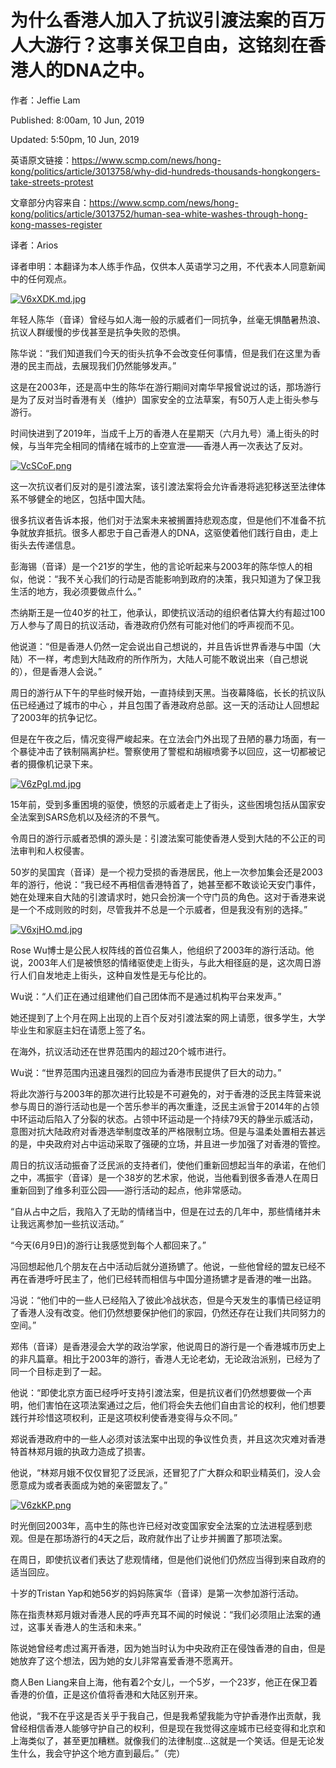 为什么香港人加入了抗议引渡法案的百万人大游行？这事关保卫自由，这铭刻在香港人的DNA之中。
=

作者：Jeffie Lam   

Published: 8:00am, 10 Jun, 2019

Updated: 5:50pm, 10 Jun, 2019

英语原文链接：https://www.scmp.com/news/hong-kong/politics/article/3013758/why-did-hundreds-thousands-hongkongers-take-streets-protest

文章部分内容来自：https://www.scmp.com/news/hong-kong/politics/article/3013752/human-sea-white-washes-through-hong-kong-masses-register

译者：Arios

译者申明：本翻译为本人练手作品，仅供本人英语学习之用，不代表本人同意新闻中的任何观点。

[![V6xXDK.md.jpg](https://s2.ax1x.com/2019/06/11/V6xXDK.md.jpg)](https://imgchr.com/i/V6xXDK)

年轻人陈华（音译）曾经与如人海一般的示威者们一同抗争，丝毫无惧酷暑热浪、抗议人群缓慢的步伐甚至是抗争失败的恐惧。

陈华说：“我们知道我们今天的街头抗争不会改变任何事情，但是我们在这里为香港的民主而战，去展现我们仍然能够发声。”

这是在2003年，还是高中生的陈华在游行期间对南华早报曾说过的话，那场游行是为了反对当时香港有关（维护）国家安全的立法草案，有50万人走上街头参与游行。

时间快进到了2019年，当成千上万的香港人在星期天（六月九号）涌上街头的时候，与当年完全相同的情绪在城市的上空宣泄——香港人再一次表达了反对。

[![VcSCoF.png](https://s2.ax1x.com/2019/06/11/VcSCoF.png)](https://imgchr.com/i/VcSCoF)

这一次抗议者们反对的是引渡法案，该引渡法案将会允许香港将逃犯移送至法律体系不够健全的地区，包括中国大陆。

很多抗议者告诉本报，他们对于法案未来被搁置持悲观态度，但是他们不准备不抗争就放弃抵抗。很多人都忠于自己香港人的DNA，这驱使着他们践行自由，走上街头去传递信息。

彭海锡（音译）是一个21岁的学生，他的言论听起来与2003年的陈华惊人的相似，他说：“我不关心我们的行动是否能影响到政府的决策，我只知道为了保卫我生活的地方，我必须要做点什么。”

杰纳斯王是一位40岁的社工，他承认，即使抗议活动的组织者估算大约有超过100万人参与了周日的抗议活动，香港政府仍然有可能对他们的呼声视而不见。

他说道：“但是香港人仍然一定会说出自己想说的，并且告诉世界香港与中国（大陆）不一样，考虑到大陆政府的所作所为，大陆人可能不敢说出来（自己想说的），但是香港人会说。”

周日的游行从下午的早些时候开始，一直持续到天黑。当夜幕降临，长长的抗议队伍已经通过了城市的中心 ，并且包围了香港政府总部。这一天的活动让人回想起了2003年的抗争记忆。

但是在午夜之后，情况变得严峻起来。在立法会门外出现了丑陋的暴力场面，有一个暴徒冲击了铁制隔离护栏。警察使用了警棍和胡椒喷雾予以回应，这一切都被记者的摄像机记录下来。

[![V6zPgI.md.jpg](https://s2.ax1x.com/2019/06/11/V6zPgI.md.jpg)](https://imgchr.com/i/V6zPgI)

15年前，受到多重困境的驱使，愤怒的示威者走上了街头，这些困境包括从国家安全法案到SARS危机以及经济的不景气。

令周日的游行示威者恐惧的源头是：引渡法案可能使香港人受到大陆的不公正的司法审判和人权侵害。

50岁的吴国宾（音译）是一个视力受损的香港居民，他上一次参加集会还是2003年的游行，他说：“我已经不再相信香港特首了，她甚至都不敢谈论天安门事件，她在处理来自大陆的引渡请求时，她只会扮演一个守门员的角色。这对于香港来说是一个不成则败的时刻，尽管我并不总是一个示威者，但是我没有别的选择。”

[![V6xjHO.md.jpg](https://s2.ax1x.com/2019/06/11/V6xjHO.md.jpg)](https://imgchr.com/i/V6xjHO)

Rose Wu博士是公民人权阵线的首位召集人，他组织了2003年的游行活动。他说，2003年人们是被愤怒的情绪驱使走上街头，与此大相径庭的是，这次周日游行人们自发地走上街头，这种自发性是无与伦比的。

Wu说：“人们正在通过组建他们自己团体而不是通过机构平台来发声。”

她还提到了上个月在网上出现的上百个反对引渡法案的网上请愿，很多学生，大学毕业生和家庭主妇在请愿上签了名。

在海外，抗议活动还在世界范围内的超过20个城市进行。

Wu说：“世界范围内迅速且强烈的回应为香港市民提供了巨大的动力。”

将此次游行与2003年的那次进行比较是不可避免的，对于香港的泛民主阵营来说参与周日的游行活动也是一个苦乐参半的再次重逢，泛民主派曾于2014年的占领中环运动后陷入了分裂的状态。占领中环运动是一个持续79天的静坐示威活动，意图对抗大陆政府对香港选举制度改革的严格限制立场。但是与温柔处置相去甚远的是，中央政府对占中运动采取了强硬的立场，并且进一步加强了对香港的管控。

周日的抗议活动振奋了泛民派的支持者们，使他们重新回想起当年的承诺，在他们之中，馮振宇（音译）是一个38岁的艺术家，他说，当他看到很多香港人在周日重新回到了维多利亚公园——游行活动的起点，他非常感动。

“自从占中之后，我陷入了无助的情绪当中，但是在过去的几年中，那些情绪并未让我远离参加一些抗议活动。”

“今天(6月9日)的游行让我感觉到每个人都回来了。”

冯回想起他几个朋友在占中活动后就分道扬镳了。他说，一些他曾经的盟友已经不再在香港呼吁民主了，他们已经转而相信与中国分道扬镳才是香港的唯一出路。

冯说：“他们中的一些人已经陷入了彼此冷战状态，但是今天发生的事情已经证明了香港人没有改变。他们仍然想要保护他们的家园，仍然还存在让我们共同努力的空间。”

郑伟（音译）是香港浸会大学的政治学家，他说周日的游行是一个香港城市历史上的非凡篇章。相比于2003年的游行，香港人无论老幼，无论政治派别，已经为了同一个目标走到了一起。

他说：“即使北京方面已经呼吁支持引渡法案，但是抗议者们仍然想要做一个声明，他们害怕在这项法案通过之后，他们将会失去他们自由言论的权利，他们想要践行并珍惜这项权利，正是这项权利使香港变得与众不同。”

郑说香港政府中的一些人必须对该法案中出现的争议性负责，并且这次灾难对香港特首林郑月娥的执政力造成了损害。

他说，“林郑月娥不仅仅冒犯了泛民派，还冒犯了广大群众和职业精英们，没人会愿意成为或者表面成为她的亲密盟友了。”

[![V6zkKP.png](https://s2.ax1x.com/2019/06/11/V6zkKP.png)](https://imgchr.com/i/V6zkKP)

时光倒回2003年，高中生的陈也许已经对改变国家安全法案的立法进程感到悲观。但是在那场游行的4天之后，政府就作出了让步并搁置了那项法案。

在周日，即使抗议者们表达了悲观情绪，但是他们说他们仍然应当得到来自政府的适当回应。

十岁的Tristan Yap和她56岁的妈妈陈寅华（音译）是第一次参加游行活动。

陈在指责林郑月娥对香港人民的呼声充耳不闻的时候说：“我们必须阻止法案的通过，这事关香港人的生活和未来。”

陈说她曾经考虑过离开香港，因为她当时认为中央政府正在侵蚀香港的自由，但是她放弃了这个想法，因为她的女儿非常喜爱香港不愿离开。

商人Ben Liang来自上海，他有着2个女儿，一个5岁，一个23岁，他正在保卫着香港的价值，正是这价值将香港和大陆区别开来。

他说，“我不在乎这是否关乎于我自己，但是我希望我能为守护香港作出贡献，我曾经相信香港人能够守护自己的权利，但是现在我觉得这座城市已经变得和北京和上海类似了，甚至更加糟糕。就像我们的法律制度…这就是一个笑话。但是无论发生什么，我会守护这个地方直到最后。”（完）
